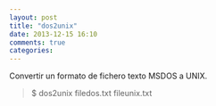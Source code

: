 ```yaml
---
layout: post
title: "dos2unix"
date: 2013-12-15 16:10
comments: true
categories: 
---
```

Convertir un formato de fichero texto MSDOS a UNIX.

>$ dos2unix filedos.txt fileunix.txt

